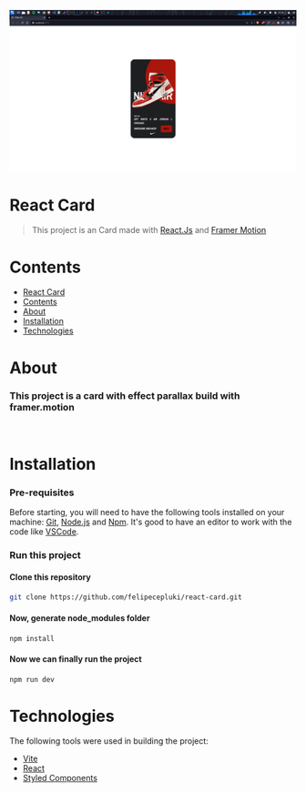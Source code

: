 ![Banner](./.github/banner.png)

# React Card
> This project is an Card made with [React.Js](https://reactjs.org/) and [Framer Motion](https://www.framer.com/motion/)
&nbsp;
# Contents
- [React Card](#react-card)
- [Contents](#contents)
- [About](#about)
- [Installation](#installation)
- [Technologies](#technologies)
# About
### This project is a card with effect parallax build with framer.motion
&nbsp;

# Installation
### Pre-requisites

Before starting, you will need to have the following tools installed on your machine: [Git](https://git-scm.com), [Node.js](https://nodejs.org/en/) and [Npm](https://www.npmjs.com/). It's good to have an editor to work with the code like [VSCode](https://code.visualstudio.com/).

### Run this project 
#### Clone this repository
```bash
git clone https://github.com/felipecepluki/react-card.git
```
#### Now, generate node_modules folder

```bash
npm install
```

#### Now we can finally run the project
```bash
npm run dev
```

# Technologies
The following tools were used in building the project:
- [Vite](https://vitejs.dev/)
- [React](https://pt-br.reactjs.org/)
- [Styled Components](https://styled-components.com/)
